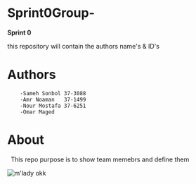 # Sprint0Group-

   **Sprint 0**
 
 
 this repository will contain  the authors name's & ID's

   # Authors
        -Sameh Sonbol 37-3088
        -Amr Noaman   37-1499
        -Nour Mostafa 37-6251
        -Omar Maged
        
   # About
    This repo purpose is to show team memebrs and define them 
    
    
![m'lady](https://www.samcodes.co.uk/project/geometrize-haxe-web/assets/images/xseagull.jpg.pagespeed.ic.iK66EGA15-.jpg)
okk
